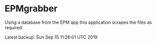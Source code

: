 # EPMgrabber
Using a database from the EPM app this application scrapes the files as required


Latest backup: Sun Sep 15 11:26:01 UTC 2019
